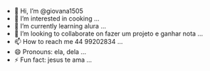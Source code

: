 - 👋 Hi, I’m @giovana1505
- 👀 I’m interested in cooking ...
- 🌱 I’m currently learning alura ...
- 💞️ I’m looking to collaborate on  fazer um projeto e ganhar nota ...
- 📫 How to reach me 44 99202834 ...
- 😄 Pronouns: ela, dela ...
- ⚡ Fun fact:  jesus te ama ...

<!---
giovana1505/giovana1505 is a ✨ special ✨ repository because its `README.md` (this file) appears on your GitHub profile.
You can click the Preview link to take a look at your changes.
--->
